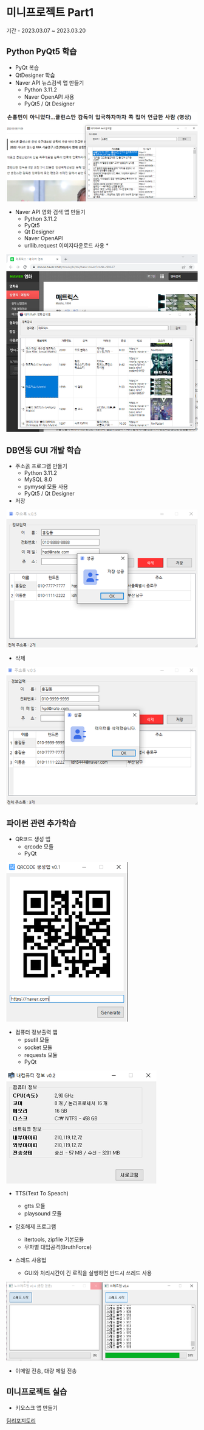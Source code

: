 # 미니프로젝트 Part1
기간 - 2023.03.07 ~ 2023.03.20

## Python PyQt5 학습
- PyQt 복습
- QtDesigner 학습
- Naver API 뉴스검색 앱 만들기
  - Python 3.11.2
  - Naver OpenAPI 사용
  - PyQt5 / Qt Designer


<!-- HTML 주석
![네이버뉴스앱](https://raw.githubusercontent.com/hun2mung/miniprojects/main/part1/studyPyQt/naver_news.png)
-->
<img src="https://raw.githubusercontent.com/hun2mung/miniprojects/main/part1/studyPyQt/naver_news.png" width="780" />

- Naver API 영화 검색 앱 만들기
  - Python 3.11.2
  - PyQt5
  - Qt Designer
  - Naver OpenAPI
  - urllib.request 이미지다운로드 사용 *

<img src="https://raw.githubusercontent.com/hun2mung/miniprojects/main/part1/studyPyQt/naver_movie.png" width="780" />

## DB연동 GUI 개발 학습
- 주소곩 프로그램 만들기
  - Python 3.11.2
  - MySQL 8.0
  - pymysql 모듈 사용
  - PyQt5 / Qt Designer
- 저장

![주소록앱1](https://raw.githubusercontent.com/hun2mung/miniprojects/main/part1/studyPyQt/addressbook1.png)
- 삭제

![주소록앱2](https://raw.githubusercontent.com/hun2mung/miniprojects/main/part1/studyPyQt/addressbook2.png)

## 파이썬 관련 추가학습
- QR코드 생성 앱
  - qrcode 모듈
  - PyQt

![QR코드앱](https://raw.githubusercontent.com/hun2mung/miniprojects/main/part1/studyPython/code.png)


- 컴퓨터 정보출력 앱
  - psutil 모듈
  - socket 모듈
  - requests 모듈
  - PyQt

![컴퓨터정보](https://raw.githubusercontent.com/hun2mung/miniprojects/main/part1/studyPython/comInfo.png)

- TTS(Text To Speach)
  - gtts 모듈
  - playsound 모듈

- 암호해제 프로그램
  - itertools, zipfile 기본모듈
  - 무차별 대입공격(BruthForce)

- 스레드 사용법
  - GUI와 처리시간이 긴 로직을 실행하면 반드시 쓰레드 사용

![QR코드앱](https://raw.githubusercontent.com/hun2mung/miniprojects/main/part1/studyThread/check_thread.png)


- 이메일 전송, 대량 메일 전송


## 미니프로젝트 실습
- 키오스크 앱 만들기

[팀리포지토리](https://github.com/annual-salary-investigation/sandwich)



